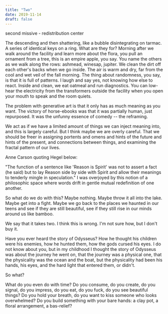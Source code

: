 ```yaml
---
title: "Two"
date: 2019-11-14
draft: false
---
```


second missive - redistribution center

The descending and then shattering, like a bubble disintegrating on tarmac. A series of identical keys on a ring. What are they for? Morning after we walk around the facility and learn more about the flora, you pull an ornament from a tree, this is an empire apple, you say. You name the others as we walk along the rows: ashmead, winesap, jupiter. We clean the dirt off each other's backs when we go inside. The air is warm and dry, far from the cool and wet veil of the fall morning. The thing about randomness, you say, is that it is full of patterns. I laugh and say yes, not knowing how else to react. Inside and clean, we eat oatmeal and run diagnostics. You can low-hear the electricity from the transformers outside the facility when you open your mouth to speak and the room quiets.

The problem with generative art is that it only has as much meaning as you want. The victory of horse-ebooks was that it was partially human, just repurposed. It was the unfunny essence of comedy -- the reframing.

We act as if we have a limited amount of things we can inject meaning into, and this is largely careful. But I think maybe we are overly careful. That we should be freer in assigning portents and omens and hints of the future and hints of the present, and connections between things, and examining the fractal pattern of our lives.

Anne Carson quoting Hegel below:

"The function of a sentence like 'Reason is Spirit' was not to assert a fact (he said) but to lay Reason side by side with Spirit and allow their meanings to tenderly mingle in speculation." I was overjoyed by this notion of a philosophic space where words drift in gentle mutual redefinition of one another.

So what do we do with this? Maybe nothing. Maybe throw it all into the lake. Maybe get into a fight. Maybe we go back to the places we haunted in our teens and see if they are still beautiful, see if they still rise in our minds around us like bamboo.

We say that it takes two. I think this is wrong. I'm not sure how, but I don't buy it.

Have you ever heard the story of Odysseus? How he thought his children were his enemies, how he hunted them, how the gods cursed his eyes. I do not know about you, but in my childhood I thought the story of Odysseus was about the journey he went on, that the journey was a physical one, that the physicality was the ocean and the boat, but the physicality had been his hands, his eyes, and the hard light that entered them, or didn't.

So what?

What do you even do with time? Do you consume, do you create, do you signal, do you impress, do you eat, do you fuck, do you see beautiful things? Do you hold your breath, do you want to kiss someone who looks overwhelmed? Do you build something with your bare hands: a clay pot, a floral arrangement, a bas-relief?
